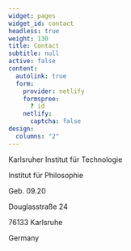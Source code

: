 ```yaml
---
widget: pages
widget_id: contact
headless: true
weight: 130
title: Contact
subtitle: null
active: false
content:
  autolink: true
  form:
    provider: netlify
    formspree:
      ? id
    netlify:
      captcha: false
design:
  columns: "2"
---
```

Karlsruher Institut für Technologie

Institut für Philosophie

Geb. 09.20

Douglasstraße 24

76133 Karlsruhe

Germany


